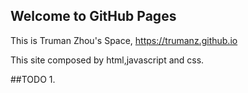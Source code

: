 ## Welcome to GitHub Pages
This is Truman Zhou's Space, https://trumanz.github.io

This site composed by html,javascript and css. 


##TODO
1. 
